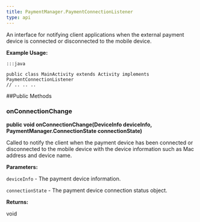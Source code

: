 ```yaml
---
title: PaymentManager.PaymentConnectionListener
type: api
---
```



An interface for notifying client applications when the external payment device
 is connected or disconnected to the mobile device.
 
 

**Example Usage:**
	
	:::java
	
	public class MainActivity extends Activity implements PaymentConnectionListener
	// .. .. ..
	
	


##Public Methods

### onConnectionChange

**public void onConnectionChange(DeviceInfo deviceInfo, PaymentManager.ConnectionState connectionState)**

Called to notify the client when the payment device has been connected or disconnected to the mobile device with 
 the device information such as Mac address and device name.

**Parameters:**

`deviceInfo` - The payment device information.

`connectionState` - The payment device connection status object.

**Returns:**

void

